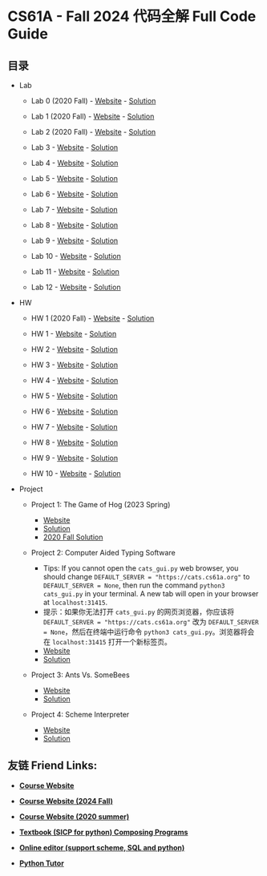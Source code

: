 # CS61A - Fall 2024 代码全解 Full Code Guide

## 目录

- Lab
  - Lab 0 (2020 Fall) - [Website](https://web.archive.org/web/20201111145450/https://cs61a.org/lab/lab00/) - [Solution](Lab/2020Fall/lab00)

  - Lab 1 (2020 Fall) - [Website](https://web.archive.org/web/20201130111318/https://cs61a.org/lab/lab01/) - [Solution](Lab/2020Fall/lab01)

  - Lab 2 (2020 Fall) - [Website](https://web.archive.org/web/20201219202517/https://cs61a.org/lab/lab02/) - [Solution](Lab/2020Fall/lab02)

  - Lab 3 - [Website](https://insideempire.github.io/CS61A-Website-Archive/lab/lab03/index.html) - [Solution](https://insideempire.github.io/CS61A-Website-Archive/lab/sol-lab03/index.html)

  - Lab 4 - [Website](https://insideempire.github.io/CS61A-Website-Archive/lab/lab04/index.html) - [Solution](https://insideempire.github.io/CS61A-Website-Archive/lab/sol-lab04/index.html)

  - Lab 5 - [Website](https://insideempire.github.io/CS61A-Website-Archive/lab/lab05/index.html) - [Solution](https://insideempire.github.io/CS61A-Website-Archive/lab/sol-lab05/index.html)

  - Lab 6 - [Website](https://insideempire.github.io/CS61A-Website-Archive/lab/lab06/index.html) - [Solution](https://insideempire.github.io/CS61A-Website-Archive/lab/sol-lab06/index.html)
 
  - Lab 7 - [Website](https://insideempire.github.io/CS61A-Website-Archive/lab/lab07/index.html) - [Solution](https://insideempire.github.io/CS61A-Website-Archive/lab/sol-lab07/index.html)
 
  - Lab 8 - [Website](https://insideempire.github.io/CS61A-Website-Archive/lab/lab08/index.html) - [Solution](https://insideempire.github.io/CS61A-Website-Archive/lab/sol-lab08/index.html)
 
  - Lab 9 - [Website](https://insideempire.github.io/CS61A-Website-Archive/lab/lab09/index.html) - [Solution](https://insideempire.github.io/CS61A-Website-Archive/lab/sol-lab09/index.html)
 
  - Lab 10 - [Website](https://insideempire.github.io/CS61A-Website-Archive/lab/lab10/index.html) - [Solution](https://insideempire.github.io/CS61A-Website-Archive/lab/sol-lab10/index.html)
 
  - Lab 11 - [Website](https://insideempire.github.io/CS61A-Website-Archive/lab/lab11/index.html) - [Solution](https://insideempire.github.io/CS61A-Website-Archive/lab/sol-lab11/index.html)
 
  - Lab 12 - [Website](https://insideempire.github.io/CS61A-Website-Archive/lab/lab12/index.html) - [Solution](Lab/lab12/lab12.sql)

- HW
  - HW 1 (2020 Fall) - [Website](https://cs61a.org/hw/hw01/) - [Solution](HW/2020Fall/hw01)

  - HW 1 - [Website](https://insideempire.github.io/CS61A-Website-Archive/hw/hw01/index.html) - [Solution](https://insideempire.github.io/CS61A-Website-Archive/hw/sol-hw01/index.html)

  - HW 2 - [Website](https://insideempire.github.io/CS61A-Website-Archive/hw/hw02/index.html) - [Solution](https://insideempire.github.io/CS61A-Website-Archive/hw/sol-hw02/index.html)

  - HW 3 - [Website](https://insideempire.github.io/CS61A-Website-Archive/hw/hw03/index.html) - [Solution](https://insideempire.github.io/CS61A-Website-Archive/hw/sol-hw03/index.html)

  - HW 4 - [Website](https://insideempire.github.io/CS61A-Website-Archive/hw/hw04/index.html) - [Solution](https://insideempire.github.io/CS61A-Website-Archive/hw/sol-hw04/index.html)

  - HW 5 - [Website](https://insideempire.github.io/CS61A-Website-Archive/hw/hw05/index.html) - [Solution](https://insideempire.github.io/CS61A-Website-Archive/hw/sol-hw05/index.html)
 
  - HW 6 - [Website](https://insideempire.github.io/CS61A-Website-Archive/hw/hw06/index.html) - [Solution](https://insideempire.github.io/CS61A-Website-Archive/hw/sol-hw06/index.html)
 
  - HW 7 - [Website](https://insideempire.github.io/CS61A-Website-Archive/hw/hw07/index.html) - [Solution](https://insideempire.github.io/CS61A-Website-Archive/hw/sol-hw07/index.html)
 
  - HW 8 - [Website](https://insideempire.github.io/CS61A-Website-Archive/hw/hw08/index.html) - [Solution](https://insideempire.github.io/CS61A-Website-Archive/hw/sol-hw08/index.html)
 
  - HW 9 - [Website](https://insideempire.github.io/CS61A-Website-Archive/hw/hw09/index.html) - [Solution](HW/hw09/hw09.scm)
 
  - HW 10 - [Website](https://insideempire.github.io/CS61A-Website-Archive/hw/hw10/index.html) - [Solution](HW/hw10/hw10.sql)

- Project
  - Project 1: The Game of Hog (2023 Spring)
    - [Website](https://web.archive.org/web/20230314030325/https://cs61a.org/proj/hog/#problem-2-2-pt)
    - [Solution](Projects/2023Spring/hog/hog.py)
    - [2020 Fall Solution](https://github.com/PKUFlyingPig/CS61A/blob/master/projects/hog/hog.py)

  - Project 2: Computer Aided Typing Software
    - Tips: If you cannot open the `cats_gui.py` web browser, you should change `DEFAULT_SERVER = "https://cats.cs61a.org"` to `DEFAULT_SERVER = None`, then run the command `python3 cats_gui.py` in your terminal. A new tab will open in your browser at `localhost:31415`.
    - 提示：如果你无法打开 `cats_gui.py` 的网页浏览器，你应该将 `DEFAULT_SERVER = "https://cats.cs61a.org"` 改为 `DEFAULT_SERVER = None`，然后在终端中运行命令 `python3 cats_gui.py`。浏览器将会在 `localhost:31415` 打开一个新标签页。
    - [Website](https://insideempire.github.io/CS61A-Website-Archive/proj/cats/index.html)
    - [Solution](Projects/cats/cats.py)

  - Project 3: Ants Vs. SomeBees
      - [Website](https://insideempire.github.io/CS61A-Website-Archive/proj/ants/index.html#)
      - [Solution](Projects/ants/ants.py)
   
  - Project 4: Scheme Interpreter
      - [Website](https://insideempire.github.io/CS61A-Website-Archive/proj/scheme.html#)
      - [Solution](Projects/scheme/)

## 友链 Friend Links:

- **[Course Website](https://cs61a.org)**

- **[Course Website (2024 Fall)](https://insideempire.github.io/CS61A-Website-Archive/)**

- **[Course Website (2020 summer)](https://web.archive.org/web/20201219202517/https://cs61a.org/)**

- **[Textbook (SICP for python) Composing Programs](https://www.composingprograms.com)**

- **[Online editor (support scheme, SQL and python)](https://code.cs61a.org)**

- **[Python Tutor](https://web.archive.org/web/20201213124038/https://tutor.cs61a.org/)**
